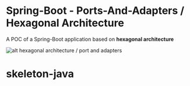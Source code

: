 # Spring-Boot - Ports-And-Adapters / Hexagonal Architecture

A POC of a Spring-Boot application based on **hexagonal architecture**

![alt hexagonal architecture / port and adapters](https://i.imgur.com/eseWVlB.png)
# skeleton-java

